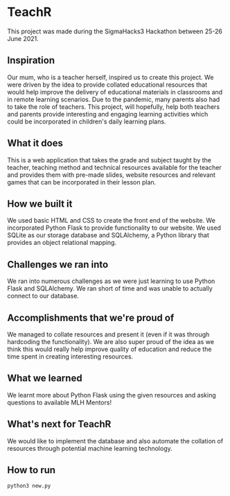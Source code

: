 # TeachR

This project was made during the SigmaHacks3 Hackathon between 25-26 June 2021.

## Inspiration
Our mum, who is a teacher herself, inspired us to create this project. We were driven by the idea to provide collated educational resources that would help improve the delivery of educational materials in classrooms and in remote learning scenarios. Due to the pandemic, many parents also had to take the role of teachers. This project, will hopefully, help both teachers and parents provide interesting and engaging learning activities which could be incorporated in children's daily learning plans. 

## What it does
This is a web application that takes the grade and subject taught by the teacher, teaching method and technical resources available for the teacher and provides them with pre-made slides, website resources and relevant games that can be incorporated in their lesson plan.

## How we built it
We used basic HTML and CSS to create the front end of the website. We incorporated Python Flask to provide functionality to our website. We used SQLite as our storage database and SQLAlchemy, a Python library that provides an object relational mapping. 

## Challenges we ran into
We ran into numerous challenges as we were just learning to use Python Flask and SQLAlchemy. We ran short of time and was unable to actually connect to our database.

## Accomplishments that we're proud of
We managed to collate resources and present it (even if it was through hardcoding the functionality). We are also super proud of the idea as we think this would really help improve quality of education and reduce the time spent in creating interesting resources.

## What we learned
We learnt more about Python Flask using the given resources and asking questions to available MLH Mentors!

## What's next for TeachR
We would like to implement the database and also automate the collation of resources through potential machine learning technology. 

## **How to run**

```python3 new.py```

